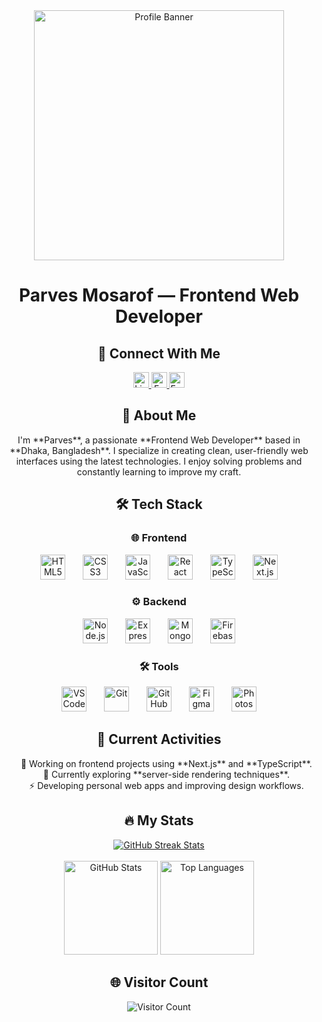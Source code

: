 <div align="center"> <img height="400" src="https://i.ibb.co.com/Rp3P1DCM/avery-davis.png" alt="Profile Banner" /> </div>
<h1 align="center">Parves Mosarof — Frontend Web Developer</h1>
<h2 align="center">🔗 Connect With Me</h2> <div align="center"> <a href="https://www.linkedin.com/in/parves-mosarof-565b15273/" target="_blank"> <img src="https://img.shields.io/static/v1?message=LinkedIn&logo=linkedin&label=&color=0077B5&logoColor=white&style=for-the-badge" height="25" alt="LinkedIn" /> </a> <a href="https://www.facebook.com/profile.php?id=100055235052516" target="_blank"> <img src="https://img.shields.io/static/v1?message=Facebook&logo=facebook&label=&color=1877F2&logoColor=white&style=for-the-badge" height="25" alt="Facebook" /> </a> <a href="mailto:parvesmosarof2@gmail.com" target="_blank"> <img src="https://img.shields.io/static/v1?message=Email&logo=gmail&label=&color=D14836&logoColor=white&style=for-the-badge" height="25" alt="Email" /> </a> </div>
<h2 align="center">👋 About Me</h2> <p align="center"> I'm **Parves**, a passionate **Frontend Web Developer** based in **Dhaka, Bangladesh**. I specialize in creating clean, user-friendly web interfaces using the latest technologies. I enjoy solving problems and constantly learning to improve my craft. </p>

<h2 align="center">🛠 Tech Stack</h2> <h3 align="center">🌐 Frontend</h3> <div align="center"> <img src="https://cdn.jsdelivr.net/gh/devicons/devicon/icons/html5/html5-original.svg" height="40" alt="HTML5" /> <img width="20" /> <img src="https://cdn.jsdelivr.net/gh/devicons/devicon/icons/css3/css3-original.svg" height="40" alt="CSS3" /> <img width="20" /> <img src="https://cdn.jsdelivr.net/gh/devicons/devicon/icons/javascript/javascript-original.svg" height="40" alt="JavaScript" /> <img width="20" /> <img src="https://cdn.jsdelivr.net/gh/devicons/devicon/icons/react/react-original.svg" height="40" alt="React" /> <img width="20" /> <img src="https://cdn.jsdelivr.net/gh/devicons/devicon/icons/typescript/typescript-original.svg" height="40" alt="TypeScript" /> <img width="20" /> <img src="https://cdn.jsdelivr.net/gh/devicons/devicon/icons/nextjs/nextjs-original.svg" height="40" alt="Next.js" /> </div>
<h3 align="center">⚙️ Backend</h3> <div align="center"> <img src="https://cdn.jsdelivr.net/gh/devicons/devicon/icons/nodejs/nodejs-original.svg" height="40" alt="Node.js" /> <img width="20" /> <img src="https://cdn.jsdelivr.net/gh/devicons/devicon/icons/express/express-original.svg" height="40" alt="Express.js" /> <img width="20" /> <img src="https://cdn.jsdelivr.net/gh/devicons/devicon/icons/mongodb/mongodb-original.svg" height="40" alt="MongoDB" /> <img width="20" /> <img src="https://cdn.jsdelivr.net/gh/devicons/devicon/icons/firebase/firebase-plain-wordmark.svg" height="40" alt="Firebase" /> </div>
<h3 align="center">🛠 Tools</h3> <div align="center"> <img src="https://cdn.jsdelivr.net/gh/devicons/devicon/icons/vscode/vscode-original.svg" height="40" alt="VSCode" /> <img width="20" /> <img src="https://cdn.jsdelivr.net/gh/devicons/devicon/icons/git/git-original.svg" height="40" alt="Git" /> <img width="20" /> <img src="https://cdn.jsdelivr.net/gh/devicons/devicon/icons/github/github-original.svg" height="40" alt="GitHub" /> <img width="20" /> <img src="https://cdn.jsdelivr.net/gh/devicons/devicon/icons/figma/figma-original.svg" height="40" alt="Figma" /> <img width="20" /> <img src="https://cdn.jsdelivr.net/gh/devicons/devicon/icons/photoshop/photoshop-plain.svg" height="40" alt="Photoshop" /> </div>

<h2 align="center">🚀 Current Activities</h2>
<div align="center"> <ul style="list-style: none;"> <li>🔭 Working on frontend projects using **Next.js** and **TypeScript**.</li> <li>🌱 Currently exploring **server-side rendering techniques**.</li> <li>⚡ Developing personal web apps and improving design workflows.</li> </ul> </div>

<h2 align="center">🔥 My Stats</h2> <div align="center"> <a href="https://git.io/streak-stats"> <img src="https://nirzak-streak-stats.vercel.app?user=parves2023&theme=dark" alt="GitHub Streak Stats" /> </a> <br><br> <img src="https://github-readme-stats.vercel.app/api?username=parves2023&show_icons=true&theme=dracula&hide_border=false&count_private=true" height="150" alt="GitHub Stats" /> <img src="https://github-readme-stats.vercel.app/api/top-langs?username=parves2023&layout=compact&theme=dracula&hide_border=false" height="150" alt="Top Languages" /> </div>
<h2 align="center">🌐 Visitor Count</h2> <div align="center"> <img src="https://visitor-badge.laobi.icu/badge?page_id=parves2023.parves2023" alt="Visitor Count" /> </div>
